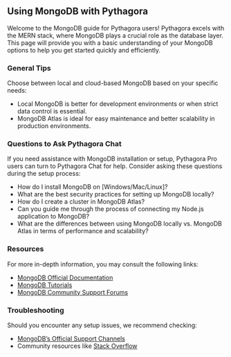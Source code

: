 ## Using MongoDB with Pythagora

Welcome to the MongoDB guide for Pythagora users! Pythagora excels with the MERN stack, where MongoDB plays a crucial role as the database layer. This page will provide you with a basic understanding of your MongoDB options to help you get started quickly and efficiently.

### General Tips
Choose between local and cloud-based MongoDB based on your specific needs:

* Local MongoDB is better for development environments or when strict data control is essential.
* MongoDB Atlas is ideal for easy maintenance and better scalability in production environments.

### Questions to Ask Pythagora Chat

If you need assistance with MongoDB installation or setup, Pythagora Pro users can turn to Pythagora Chat for help. Consider asking these questions during the setup process:

* How do I install MongoDB on [Windows/Mac/Linux]?
* What are the best security practices for setting up MongoDB locally?
* How do I create a cluster in MongoDB Atlas?
* Can you guide me through the process of connecting my Node.js application to MongoDB?
* What are the differences between using MongoDB locally vs. MongoDB Atlas in terms of performance and scalability?

### Resources
For more in-depth information, you may consult the following links:
- [MongoDB Official Documentation](https://docs.mongodb.com/)
- [MongoDB Tutorials](https://university.mongodb.com/)
- [MongoDB Community Support Forums](https://community.mongodb.com/)

### Troubleshooting
Should you encounter any setup issues, we recommend checking:
- [MongoDB’s Official Support Channels](https://www.mongodb.com/support)
- Community resources like [Stack Overflow](https://stackoverflow.com/questions/tagged/mongodb)
